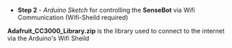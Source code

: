 * **Step 2** - *Arduino Sketch* for controlling the **SenseBot** via Wifi Communication (Wifi-Sheild required)


**Adafruit_CC3000_Library.zip** is the library used to connect to the internet via the Arduino's Wifi Sheild
